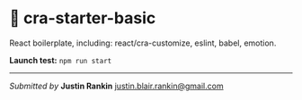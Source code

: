 # 📒 **cra-starter-basic**

React boilerplate, including: react/cra-customize, eslint, babel, emotion.

**Launch test:**
`npm run start`

---

*Submitted by* **Justin Rankin**
[justin.blair.rankin@gmail.com](justin.blair.rankin@gmail.com)